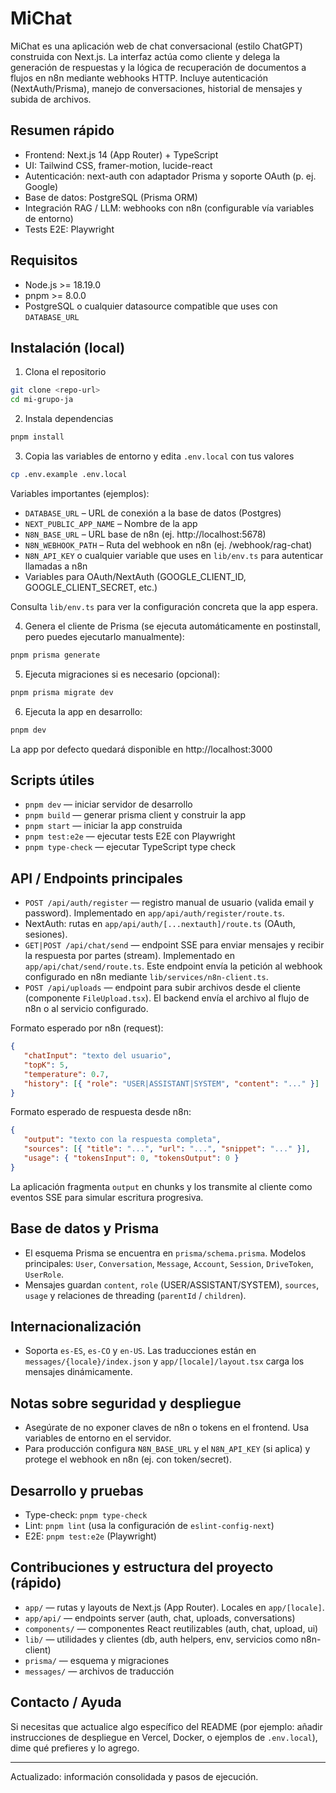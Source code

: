 # MiChat

MiChat es una aplicación web de chat conversacional (estilo ChatGPT) construida con Next.js. La interfaz actúa como cliente y delega la generación de respuestas y la lógica de recuperación de documentos a flujos en n8n mediante webhooks HTTP. Incluye autenticación (NextAuth/Prisma), manejo de conversaciones, historial de mensajes y subida de archivos.

## Resumen rápido
- Frontend: Next.js 14 (App Router) + TypeScript
- UI: Tailwind CSS, framer-motion, lucide-react
- Autenticación: next-auth con adaptador Prisma y soporte OAuth (p. ej. Google)
- Base de datos: PostgreSQL (Prisma ORM)
- Integración RAG / LLM: webhooks con n8n (configurable vía variables de entorno)
- Tests E2E: Playwright

## Requisitos
- Node.js >= 18.19.0
- pnpm >= 8.0.0
- PostgreSQL o cualquier datasource compatible que uses con `DATABASE_URL`

## Instalación (local)
1. Clona el repositorio

```bash
git clone <repo-url>
cd mi-grupo-ja
```

2. Instala dependencias

```bash
pnpm install
```

3. Copia las variables de entorno y edita `.env.local` con tus valores

```bash
cp .env.example .env.local
```

Variables importantes (ejemplos):
- `DATABASE_URL` – URL de conexión a la base de datos (Postgres)
- `NEXT_PUBLIC_APP_NAME` – Nombre de la app
- `N8N_BASE_URL` – URL base de n8n (ej. http://localhost:5678)
- `N8N_WEBHOOK_PATH` – Ruta del webhook en n8n (ej. /webhook/rag-chat)
- `N8N_API_KEY` o cualquier variable que uses en `lib/env.ts` para autenticar llamadas a n8n
- Variables para OAuth/NextAuth (GOOGLE_CLIENT_ID, GOOGLE_CLIENT_SECRET, etc.)

Consulta `lib/env.ts` para ver la configuración concreta que la app espera.

4. Genera el cliente de Prisma (se ejecuta automáticamente en postinstall, pero puedes ejecutarlo manualmente):

```bash
pnpm prisma generate
```

5. Ejecuta migraciones si es necesario (opcional):

```bash
pnpm prisma migrate dev
```

6. Ejecuta la app en desarrollo:

```bash
pnpm dev
```

La app por defecto quedará disponible en http://localhost:3000

## Scripts útiles
- `pnpm dev` — iniciar servidor de desarrollo
- `pnpm build` — generar prisma client y construir la app
- `pnpm start` — iniciar la app construida
- `pnpm test:e2e` — ejecutar tests E2E con Playwright
- `pnpm type-check` — ejecutar TypeScript type check

## API / Endpoints principales
- `POST /api/auth/register` — registro manual de usuario (valida email y password). Implementado en `app/api/auth/register/route.ts`.
- NextAuth: rutas en `app/api/auth/[...nextauth]/route.ts` (OAuth, sesiones).
- `GET|POST /api/chat/send` — endpoint SSE para enviar mensajes y recibir la respuesta por partes (stream). Implementado en `app/api/chat/send/route.ts`. Este endpoint envía la petición al webhook configurado en n8n mediante `lib/services/n8n-client.ts`.
- `POST /api/uploads` — endpoint para subir archivos desde el cliente (componente `FileUpload.tsx`). El backend envía el archivo al flujo de n8n o al servicio configurado.

Formato esperado por n8n (request):

```json
{
   "chatInput": "texto del usuario",
   "topK": 5,
   "temperature": 0.7,
   "history": [{ "role": "USER|ASSISTANT|SYSTEM", "content": "..." }]
}
```

Formato esperado de respuesta desde n8n:

```json
{
   "output": "texto con la respuesta completa",
   "sources": [{ "title": "...", "url": "...", "snippet": "..." }],
   "usage": { "tokensInput": 0, "tokensOutput": 0 }
}
```

La aplicación fragmenta `output` en chunks y los transmite al cliente como eventos SSE para simular escritura progresiva.

## Base de datos y Prisma
- El esquema Prisma se encuentra en `prisma/schema.prisma`. Modelos principales: `User`, `Conversation`, `Message`, `Account`, `Session`, `DriveToken`, `UserRole`.
- Mensajes guardan `content`, `role` (USER/ASSISTANT/SYSTEM), `sources`, `usage` y relaciones de threading (`parentId` / `children`).

## Internacionalización
- Soporta `es-ES`, `es-CO` y `en-US`. Las traducciones están en `messages/{locale}/index.json` y `app/[locale]/layout.tsx` carga los mensajes dinámicamente.

## Notas sobre seguridad y despliegue
- Asegúrate de no exponer claves de n8n o tokens en el frontend. Usa variables de entorno en el servidor.
- Para producción configura `N8N_BASE_URL` y el `N8N_API_KEY` (si aplica) y protege el webhook en n8n (ej. con token/secret).

## Desarrollo y pruebas
- Type-check: `pnpm type-check`
- Lint: `pnpm lint` (usa la configuración de `eslint-config-next`)
- E2E: `pnpm test:e2e` (Playwright)

## Contribuciones y estructura del proyecto (rápido)
- `app/` — rutas y layouts de Next.js (App Router). Locales en `app/[locale]`.
- `app/api/` — endpoints server (auth, chat, uploads, conversations)
- `components/` — componentes React reutilizables (auth, chat, upload, ui)
- `lib/` — utilidades y clientes (db, auth helpers, env, servicios como n8n-client)
- `prisma/` — esquema y migraciones
- `messages/` — archivos de traducción

## Contacto / Ayuda
Si necesitas que actualice algo específico del README (por ejemplo: añadir instrucciones de despliegue en Vercel, Docker, o ejemplos de `.env.local`), dime qué prefieres y lo agrego.

---
Actualizado: información consolidada y pasos de ejecución.
